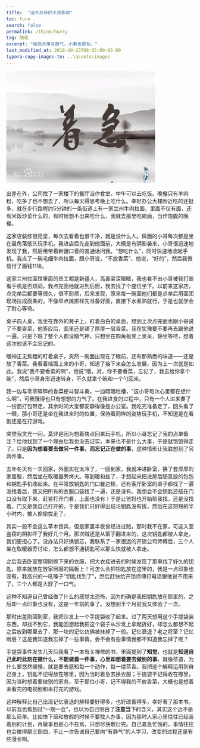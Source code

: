 ```yaml
---
title:  "迫不及待的不良影响"
toc: ture
search: false
permalink: /think/hurry
tag: 随笔
excerpt: "每临大事有静气，小事也要有。"
last_modified_at: 2018-10-23T08:05:00-05:00
typora-copy-images-to: ..\assets\images
---
```


![img](../assets/images/42a98226cffc1e1709b6c5194890f603738de989.jpg)

出差在外，公司找了一家楼下的餐厅当作食堂，中午可以去吃饭。晚餐只有羊肉粉，吃多了也不想去了，所以每天得思考晚上吃什么。幸好办公大楼附近吃的还挺多，就在步行路程约5分钟的一条街道上有一家兰州牛肉拉面，里面不仅有面，还有米饭炒菜什么的，有时候想不出来吃什么，我就去那里吃碗面，当作饱腹的晚餐。

这家店装修很亮堂，每次去看着也很干净，就是没什么人。做面的小哥每次都是坐在最角落低头玩手机。我进店后先走到他面前，大概是有阴影袭来，小哥很迅速地发现了我，然后用带着新疆口音的普通话问我，“想吃什么”，同时快速地收起手机。我点了一碗毛细牛肉拉面，跟小哥说，“不放香菜”，他说，“好的”，然后我微信付了面钱11块。

这家兰州拉面馆里面的员工都是新疆人，高鼻梁深眼眶，我也看不出小哥被我打断看手机是否烦闷，我点完面他就进到后厨，我去找了个座位坐下。以前来这家店，点完单后都要等很久，很不耐烦，后来发现，原来每一碗面他们都是点单后用面团现场拉成面条的，不像早点摊那样先准备好面，直接下水煮熟就行，于是也就学会了耐心等待。

桌子四人桌，我坐在靠外的凳子上，盯着白白的桌面，想到上次点完面也跟小哥说了不要香菜，他答应后，面里还是铺了厚厚一层香菜。我在犹豫要不要再去跟他说一遍，只是下班了整个人都没精气神，只想坐在四角板凳上发呆，静坐等待，想着这次他该不会忘记的。

眼神正无焦距的盯着桌子，突然一碗面出现在了眼前，还有那熟悉的味道——还是放了香菜。我看着端面上来的小哥，知道了接下来会怎么发展，因为上一次就是如此。我说“我不要香菜的啊”，他说“哦，对，你不要香菜，忘记了，我去给你拿个碗”，然后小哥身形迅速转身，不久就拿个碗和一个勺回来。

我一边与零零碎碎的香菜梗斗智斗勇，一边暗暗吐槽，“这小哥每次心里都在想什么啊”，可我饿得也只有想想的力气了。在我进食的过程中，只有一个人进来要了一份面打包带走，其余时间大堂都安静得像是办公室。我吃完准备走了，回头看了一眼，那小哥还是坐在我进来时的位置，保持着同样的姿势玩手机，不知道是在看剧还是在打游戏。

突然我灵光一闪，莫非是因为想着快点回来玩手机，所以小哥忘记了我的点单备注？给他找到了一个理由后我也没去证实，本来也不是什么大事，于是就饱饱得走了。只是**因为想着要去做另一件事，而忘记正在做的事**，这种情形让我联想到了另两件事。

去年冬天有一次回家，外面实在太冷了，一回到家，我就冲进卧室，换了套厚厚的家居服，然后坐在取暖器旁烤火。等到暖和些了，才想起来把进屋后随意放的包包和钥匙手机收起来。在平常放钥匙的门口餐边柜，还有客厅卧室的桌子都找了一遍没找着后，我又把所有的衣服口袋找了一遍，还是没有。我想会不会钥匙还插在门口没有取下来，赶紧打开门看，上面也没有！于是让爸妈也开始帮我找，还是没找着。门又是我自己打开的，于是我们只好得出结论钥匙没有拔，然后在这短短的半小时内，被人偷偷拔走了。

其实一般不会这么草木皆兵，但是家里半夜曾经进过贼，那时我不在家，可这入室盗窃的阴影吓了我好几个月。那次贼还是从窗子翻进来的，这次钥匙都被人拿走，我们更担心了。没办法只好换锁芯，我联系了一家很远的开锁公司师傅后，三个人坐在取暖器旁讨论，怎么都想不通钥匙可以那么快就被人拿走。

之后我去卧室整理刚换下来的衣服，把大衣挂进去的时候发现了那串找了好久的钥匙，原来就放在放家居服的隔板上！可怎么会把钥匙放在这里的，我是一点印象也没有。我高兴的一吼嗓子“钥匙找到了”，然后赶快给开锁师傅打电话跟他说不用来了，三个人都是大舒了一口气。

这种不知道自己曾经做了什么的感觉太恐怖，因为的确是我把钥匙放在那里的，之后却一点印象也没有，这是一年前的事了。没想到半个月前我又体验了一次。

那时出差刚回到家，我把沙发上一个手提袋收了起来。过了两天想用这个手提袋装东西，却找不到它，我能回想起我把这个袋子从沙发上拿起折好，却怎么都想不起之后放到哪里去了，那一块的记忆仿佛被抹掉了一般。记忆衰退？老之将至？记忆断层？这是我知道我忘掉了一些事情，会不会有些事情我都不知道我忘掉了呢？

手提袋事件发生几天后我看了一本有关禅修的书，里面提到了**知觉**，也就是**知道自己此时此刻在做什么，不能做着一件事，心里却想着要去做别的事**。就像茶道，为什么要悠然缓慢，就是要去感知每一个动作，每一缕茶香。我把这个解释运用到自己身上，钥匙不记得放在哪里，因为当时着急去换衣服；手提袋不记得收在哪里，因为当时想着要做别的家务，至于那位小哥，记不得我的不放香菜，大概也是想着未看完的电视剧和未打完的游戏。

这种解释比自己出现记忆衰退的解释要好得多，也好改善得多，幸好看了那本书。以前我也看到过“一期一会”，也以为自己明白了**注意当下**的含义，其实这个远不是那么简单。比如快下班和放假的时候不要找人办事，因为那时人家心里往往已经装着别的计划，再做事也是心不在焉，只想尽快敷衍完。自己着急忙慌的，事情往往也会做得颠三倒四，不止一次告诫自己要向“有静气”的人学习，改变的过程还是有些漫长啊。